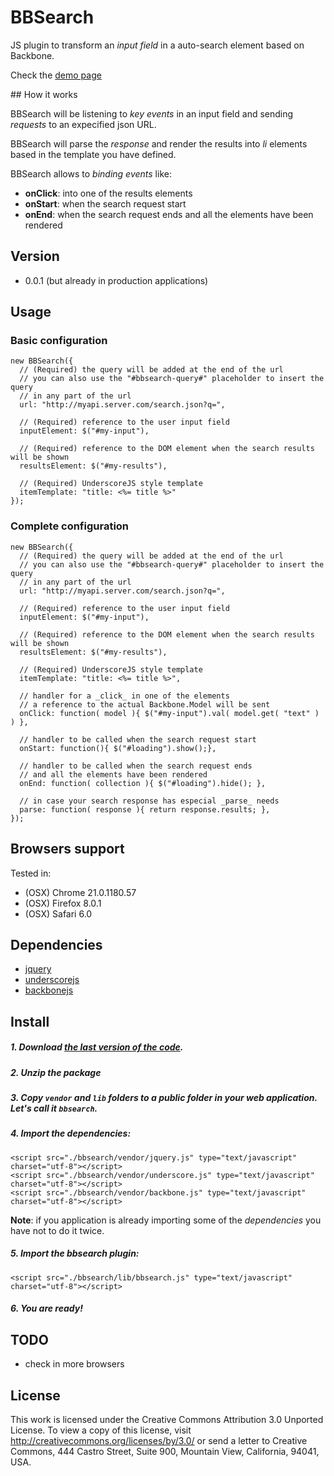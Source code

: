 # BBSearch

JS plugin to transform an _input field_ in a auto-search element based on Backbone.

Check the [demo page](http://fguillen.github.com/BBSearch)

## How it works

BBSearch will be listening to _key events_ in an input field and sending _requests_ to an expecified json URL.

BBSearch will parse the _response_ and render the results into _li_ elements based in the template you have defined.

BBSearch allows to _binding events_ like:

* **onClick**: into one of the results elements
* **onStart**: when the search request start
* **onEnd**: when the search request ends and all the elements have been rendered

## Version

* 0.0.1 (but already in production applications)

## Usage

### Basic configuration

    new BBSearch({
      // (Required) the query will be added at the end of the url
      // you can also use the "#bbsearch-query#" placeholder to insert the query
      // in any part of the url
      url: "http://myapi.server.com/search.json?q=",

      // (Required) reference to the user input field
      inputElement: $("#my-input"),

      // (Required) reference to the DOM element when the search results will be shown
      resultsElement: $("#my-results"),

      // (Required) UnderscoreJS style template
      itemTemplate: "title: <%= title %>"
    });

### Complete configuration

    new BBSearch({
      // (Required) the query will be added at the end of the url
      // you can also use the "#bbsearch-query#" placeholder to insert the query
      // in any part of the url
      url: "http://myapi.server.com/search.json?q=",

      // (Required) reference to the user input field
      inputElement: $("#my-input"),

      // (Required) reference to the DOM element when the search results will be shown
      resultsElement: $("#my-results"),

      // (Required) UnderscoreJS style template
      itemTemplate: "title: <%= title %>",

      // handler for a _click_ in one of the elements
      // a reference to the actual Backbone.Model will be sent
      onClick: function( model ){ $("#my-input").val( model.get( "text" ) ) },

      // handler to be called when the search request start
      onStart: function(){ $("#loading").show();},

      // handler to be called when the search request ends
      // and all the elements have been rendered
      onEnd: function( collection ){ $("#loading").hide(); },

      // in case your search response has especial _parse_ needs
      parse: function( response ){ return response.results; },
    });

## Browsers support

Tested in:

* (OSX) Chrome 21.0.1180.57
* (OSX) Firefox 8.0.1
* (OSX) Safari 6.0

## Dependencies

* [jquery](http://jquery.com)
* [underscorejs](http://underscorejs.org)
* [backbonejs](http://backbonejs.org)

## Install

##### 1. Download [the last version of the code](https://github.com/fguillen/BBSearch/zipball/master).
##### 2. Unzip the package
##### 3. Copy `vendor` and `lib` folders to a _public_ folder in your web application. Let's call it `bbsearch`.
##### 4. Import the dependencies:

    <script src="./bbsearch/vendor/jquery.js" type="text/javascript" charset="utf-8"></script>
    <script src="./bbsearch/vendor/underscore.js" type="text/javascript" charset="utf-8"></script>
    <script src="./bbsearch/vendor/backbone.js" type="text/javascript" charset="utf-8"></script>

**Note**: if you application is already importing some of the _dependencies_ you have not to do it twice.

##### 5. Import the bbsearch plugin:

    <script src="./bbsearch/lib/bbsearch.js" type="text/javascript" charset="utf-8"></script>

##### 6. You are ready!


## TODO

* check in more browsers


## License

This work is licensed under the Creative Commons Attribution 3.0 Unported License. To view a copy of this license, visit http://creativecommons.org/licenses/by/3.0/ or send a letter to Creative Commons, 444 Castro Street, Suite 900, Mountain View, California, 94041, USA.
